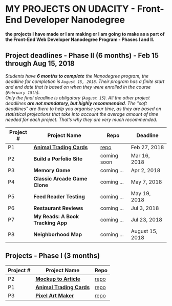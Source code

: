 # MY PROJECTS ON UDACITY - Front-End Developer Nanodegree
**the projects I have made or I am making or I am going to make as a part of the Front-End Web Developer Nanodegree Program - Phases I and II.**

## Project deadlines - Phase II (6 months) - Feb 15 through Aug 15, 2018

*Students have **6 months to complete** the Nanodegree program, the deadline for completion is `August 15, 2018`. Their program has a finite start and end date that is based on when they were enrolled in the course (`February 15th`).*\
*Only the final deadline is obligatory (`August 15`). All the other project deadlines **are not mandatory, but highly recommended**. The "soft deadlines" are there to help you organise your time, as they are based on statistical projections that take into account the average amount of time needed for each project. That’s why they are very much recommended.*

|Project # | Project Name | Repo | Deadline |
| ---------- | ------------- | --------- | ----------------- |
| P1 | **[Animal Trading Cards](https://jtrfs.github.io/animal-trading-card/)** | [repo](https://github.com/jtrfs/mockup-to-article) | Feb 27, 2018 |
| P2 | **Build a Porfolio Site** | coming soon| Mar 16, 2018 |
| P3 | **Memory Game** | coming ... | Apr 2, 2018 |
| P4 | **Classic Arcade Game Clone** | coming ... | May 7, 2018 |
| P5 | **Feed Reader Testing** | coming ... | May 19, 2018 |
| P6 | **Restaurant Reviews** | coming ... | Jul 3, 2018 |
| P7 | **My Reads: A Book Tracking App** | coming ... | Jul 23, 2018 |
| P8 | **Neighborhood Map** | coming ... | August 15, 2018 |

## Projects - Phase I (3 months)

|Project # | Project Name | Repo |
| ---------- | ------------- | --------- |
| P2 | **[Mockup to Article](https://jtrfs.github.io/mockup-to-article/)** | [repo](https://github.com/jtrfs/mockup-to-article) |
| P1 | **[Animal Trading Cards](https://jtrfs.github.io/animal-trading-card/)** | [repo](https://github.com/jtrfs/animal-trading-card) |
| P3 | **[Pixel Art Maker](https://jtrfs.github.io/pixel-art-maker/)** | [repo](https://github.com/jtrfs/pixel-art-maker) |
